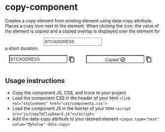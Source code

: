 # copy-component
Creates a copy element from existing element using data-copy attribute. Places a copy icon next to the element. When clicking the icon, the value of the element is copied and a copied overlay is displayed over the element for a short duration.
![Without Component Image](/screenshots/Component_1.png?raw=true "Without Component")
![With Component Image](/screenshots/Component_2.png?raw=true "With Component")
![After Copy Image](/screenshots/Component_3.png?raw=true "After Copy")

## Usage instructions
* Copy the component JS, CSS, and Icons to your project
* Load the component CSS in the header of your html
`<link rel="stylesheet" href="css/components.css">`
* Load the component JS in the foorter of your html
`<script src="js/copyToClipboard.js"></script>`
* Add the data-copy attribute to your desired element
`<input type="text" value="MyValue" data-copy>`
